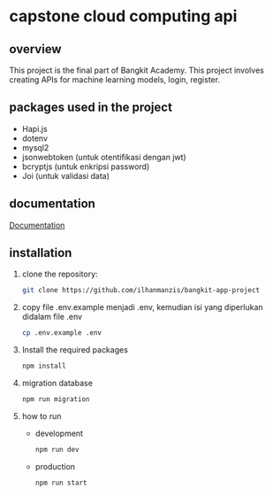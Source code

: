 # capstone cloud computing api


## overview

This project is the final part of Bangkit Academy. This project involves creating APIs for machine learning models, login, register.

## packages used in the project

- Hapi.js
- dotenv
- mysql2
- jsonwebtoken (untuk otentifikasi dengan jwt)
- bcryptjs (untuk enkripsi password)
- Joi (untuk validasi data)

## documentation

[Documentation](https://app.swaggerhub.com/apis-docs/C344B4KY1948/dokumentasi-api-ideat/1.0.0)


## installation

1. clone the repository:
   ```sh
   git clone https://github.com/ilhanmanzis/bangkit-app-project
   ```

2. copy file .env.example menjadi .env, kemudian isi yang diperlukan didalam file .env
   ```sh
   cp .env.example .env
   ```

3. Install the required packages
   ```sh
   npm install
   ```

4. migration database
   ```sh
   npm run migration
   ```

5. how to run
   - development
     ```sh
     npm run dev
     ```
   - production
     ```sh
     npm run start
     ```
